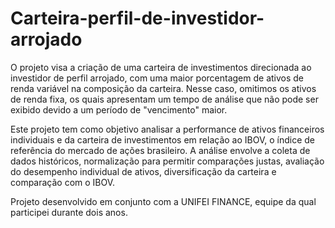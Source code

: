 # Carteira-perfil-de-investidor-arrojado

O projeto visa a criação de uma carteira de investimentos direcionada ao investidor de perfil arrojado, com uma maior porcentagem de ativos de renda variável na composição da carteira. Nesse caso, omitimos os ativos de renda fixa, os quais apresentam um tempo de análise que não pode ser exibido devido a um período de "vencimento" maior. 

Este projeto tem como objetivo analisar a performance de ativos financeiros individuais e da carteira de investimentos em relação ao IBOV, o índice de referência do mercado de ações brasileiro. A análise envolve a coleta de dados históricos, normalização para permitir comparações justas, avaliação do desempenho individual de ativos, diversificação da carteira e comparação com o IBOV. 

Projeto desenvolvido em conjunto com a UNIFEI FINANCE, equipe da qual participei durante dois anos.


